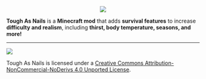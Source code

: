 <p align="center"><img src="http://i.imgur.com/iiNg5tb.png"></p>

**Tough As Nails** is a **Minecraft mod** that adds **survival features** to increase **difficulty and realism**, including **thirst, body temperature, seasons, and more!**

-----------------

 [<img src="http://i.creativecommons.org/l/by-nc-nd/3.0/88x31.png">](http://creativecommons.org/licenses/by-nc-nd/4.0/deed.en_US)

Tough As Nails is licensed under a [Creative Commons Attribution-NonCommercial-NoDerivs 4.0 Unported License](http://creativecommons.org/licenses/by-nc-nd/4.0/deed.en_US).